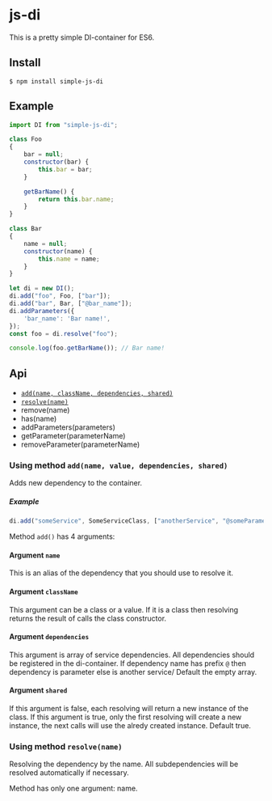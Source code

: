 # js-di
This is a pretty simple DI-container for ES6.
## Install

```
$ npm install simple-js-di
```

## Example

```javascript
import DI from "simple-js-di";

class Foo
{
    bar = null;
    constructor(bar) {
        this.bar = bar;
    }

    getBarName() {
        return this.bar.name;
    }
}

class Bar
{
    name = null;
    constructor(name) {
        this.name = name;
    }
}

let di = new DI();
di.add("foo", Foo, ["bar"]);
di.add("bar", Bar, ["@bar_name"]);
di.addParameters({
    'bar_name': 'Bar name!',
});
const foo = di.resolve("foo");

console.log(foo.getBarName()); // Bar name!
```

## Api

- [`add(name, className, dependencies, shared)`](#using-method-addname-value-dependencies-shared)
- [`resolve(name)`](#using-method-resolvename)
- remove(name)
- has(name)
- addParameters(parameters)
- getParameter(parameterName)
- removeParameter(parameterName)

### Using method `add(name, value, dependencies, shared)`
Adds new dependency to the container.

##### Example
```js
di.add("someService", SomeServiceClass, ["anotherService", "@someParameter"], true);
```

Method `add()` has 4 arguments:

#### Argument `name`
This is an alias of the dependency that you should use to resolve it.

#### Argument `className`

This argument can be a class or a value. If it is a class then resolving returns the result of calls the class constructor.

#### Argument `dependencies`
This argument is array of service dependencies. 
All dependencies should be registered in the di-container. 
If dependency name has prefix `@` then dependency is parameter else is another service/
Default the empty array.

#### Argument `shared`
If this argument is false, each  resolving will return a new instance of the class. If this argument is true, only the first resolving will create a new instance, the next calls will use the alredy created instance. Default true.

### Using method `resolve(name)`
Resolving the dependency by the name. All subdependencies will be resolved automatically if necessary.

Method has only one argument: name.
